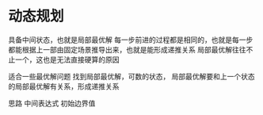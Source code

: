# 动态规划
具备中间状态，也就是局部最优解
每一步前进的过程都是相同的，也就是每一步都能根据上一部由固定场景推导出来，也就是能形成递推关系
局部最优解往往不止一个，这也是无法直接硬算的原因

适合一些最优解问题
找到局部最优解，可数的状态，
局部最优解要和上一个状态的局部最优解有关系，形成递推关系

思路
中间表达式
初始边界值